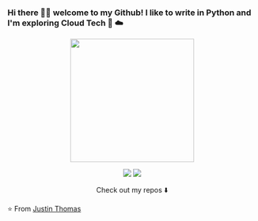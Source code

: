 
### Hi there 👋🏾  welcome to my Github! I like to write in Python and I'm exploring Cloud Tech 🐍 ☁️

<p align="center">
  <img width="250" src="https://media.giphy.com/media/jIgXf4hgbHCeKiXpvt/giphy.gif">
</p>


<p align="center">
<a href= "https://tx.me/Mr_justinthomas"><img src="https://img.icons8.com/doodle/48/000000/telegram-app.png"/></a>
<a href= "https://wa.me/919744392609"><img src="https://img.icons8.com/pastel-glyph/64/000000/whatsapp--v2.png"/></a>
</p>

<p align="center">
Check out my repos ⬇️  
</p>


⭐️ From [Justin Thomas](https://github.com/justinthoms)

